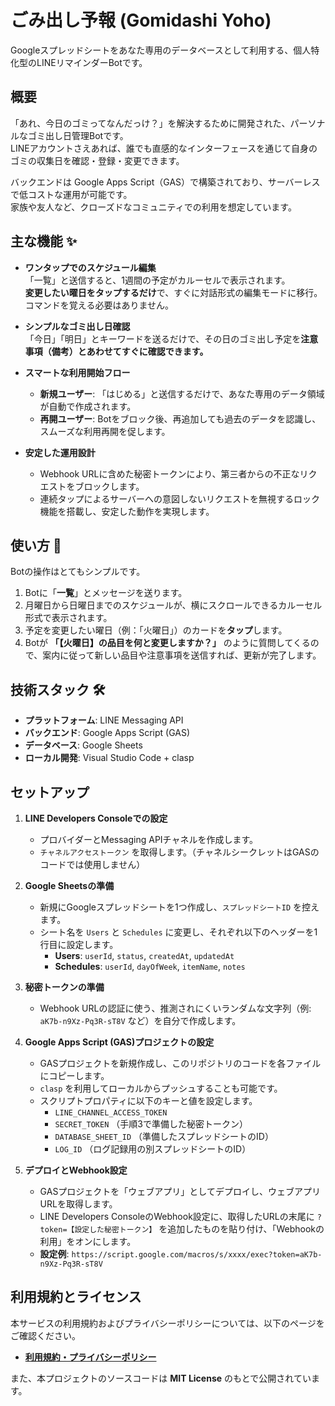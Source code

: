 # ごみ出し予報 (Gomidashi Yoho)

Googleスプレッドシートをあなた専用のデータベースとして利用する、個人特化型のLINEリマインダーBotです。

## 概要

「あれ、今日のゴミってなんだっけ？」を解決するために開発された、パーソナルなゴミ出し日管理Botです。  
LINEアカウントさえあれば、誰でも直感的なインターフェースを通じて自身のゴミの収集日を確認・登録・変更できます。

バックエンドは Google Apps Script（GAS）で構築されており、サーバーレスで低コストな運用が可能です。  
家族や友人など、クローズドなコミュニティでの利用を想定しています。

## 主な機能 ✨

- **ワンタップでのスケジュール編集**  
  「一覧」と送信すると、1週間の予定がカルーセルで表示されます。  
  **変更したい曜日をタップするだけ**で、すぐに対話形式の編集モードに移行。コマンドを覚える必要はありません。

- **シンプルなゴミ出し日確認**  
  「今日」「明日」とキーワードを送るだけで、その日のゴミ出し予定を**注意事項（備考）とあわせてすぐに確認できます。**

- **スマートな利用開始フロー**
  - **新規ユーザー**: 「はじめる」と送信するだけで、あなた専用のデータ領域が自動で作成されます。
  - **再開ユーザー**: Botをブロック後、再追加しても過去のデータを認識し、スムーズな利用再開を促します。

- **安定した運用設計**
  - Webhook URLに含めた秘密トークンにより、第三者からの不正なリクエストをブロックします。
  - 連続タップによるサーバーへの意図しないリクエストを無視するロック機能を搭載し、安定した動作を実現します。

## 使い方 📝

Botの操作はとてもシンプルです。

1. Botに「**一覧**」とメッセージを送ります。
1. 月曜日から日曜日までのスケジュールが、横にスクロールできるカルーセル形式で表示されます。
1. 予定を変更したい曜日（例：「火曜日」）のカードを**タップ**します。
1. Botが **「【火曜日】の品目を何と変更しますか？」** のように質問してくるので、案内に従って新しい品目や注意事項を送信すれば、更新が完了します。

## 技術スタック 🛠️

- **プラットフォーム**: LINE Messaging API
- **バックエンド**: Google Apps Script (GAS)
- **データベース**: Google Sheets
- **ローカル開発**: Visual Studio Code + clasp

## セットアップ

1. **LINE Developers Consoleでの設定**
   - プロバイダーとMessaging APIチャネルを作成します。
   - `チャネルアクセストークン` を取得します。（チャネルシークレットはGASのコードでは使用しません）

1. **Google Sheetsの準備**
   - 新規にGoogleスプレッドシートを1つ作成し、`スプレッドシートID` を控えます。
   - シート名を `Users` と `Schedules` に変更し、それぞれ以下のヘッダーを1行目に設定します。
     - **Users**: `userId`, `status`, `createdAt`, `updatedAt`
     - **Schedules**: `userId`, `dayOfWeek`, `itemName`, `notes`

1. **秘密トークンの準備**
   - Webhook URLの認証に使う、推測されにくいランダムな文字列（例: `aK7b-n9Xz-Pq3R-sT8V` など）を自分で作成します。

1. **Google Apps Script (GAS)プロジェクトの設定**
   - GASプロジェクトを新規作成し、このリポジトリのコードを各ファイルにコピーします。
   - `clasp` を利用してローカルからプッシュすることも可能です。
   - スクリプトプロパティに以下のキーと値を設定します。
     - `LINE_CHANNEL_ACCESS_TOKEN`
     - `SECRET_TOKEN` （手順3で準備した秘密トークン）
     - `DATABASE_SHEET_ID` （準備したスプレッドシートのID）
     - `LOG_ID` （ログ記録用の別スプレッドシートのID）

1. **デプロイとWebhook設定**
   - GASプロジェクトを「ウェブアプリ」としてデプロイし、ウェブアプリURLを取得します。
   - LINE Developers ConsoleのWebhook設定に、取得したURLの末尾に `?token=【設定した秘密トークン】` を追加したものを貼り付け、「Webhookの利用」をオンにします。
   - **設定例**: `https://script.google.com/macros/s/xxxx/exec?token=aK7b-n9Xz-Pq3R-sT8V`

## 利用規約とライセンス

本サービスの利用規約およびプライバシーポリシーについては、以下のページをご確認ください。

- **[利用規約・プライバシーポリシー](./policy.md)**

また、本プロジェクトのソースコードは **MIT License** のもとで公開されています。
